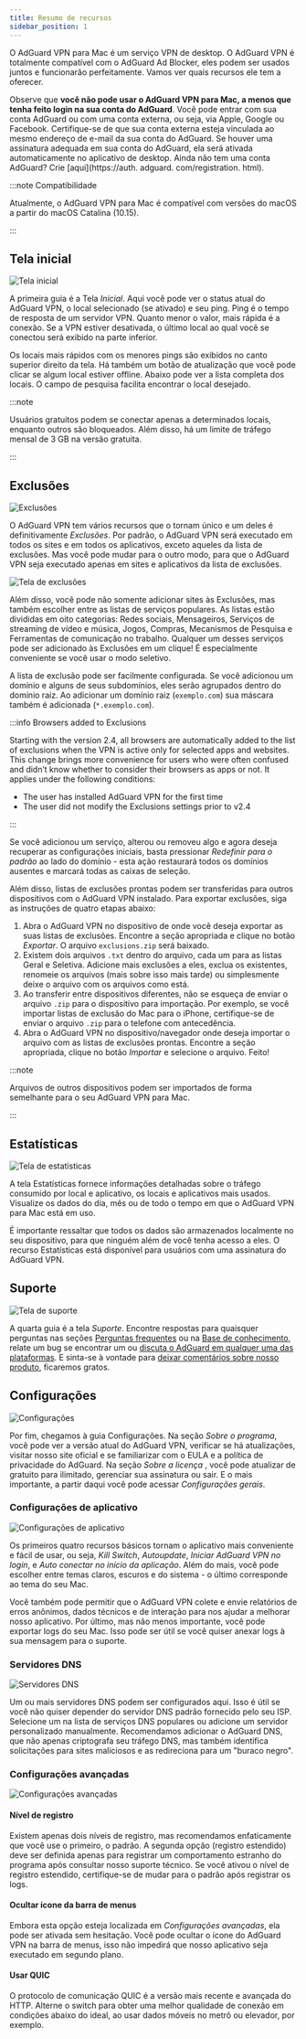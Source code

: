 ```yaml
---
title: Resumo de recursos
sidebar_position: 1
---
```


O AdGuard VPN para Mac é um serviço VPN de desktop. O AdGuard VPN é totalmente compatível com o AdGuard Ad Blocker, eles podem ser usados juntos e funcionarão perfeitamente. Vamos ver quais recursos ele tem a oferecer.

Observe que **você não pode usar o AdGuard VPN para Mac, a menos que tenha feito login na sua conta do AdGuard**. Você pode entrar com sua conta AdGuard ou com uma conta externa, ou seja, via Apple, Google ou Facebook. Certifique-se de que sua conta externa esteja vinculada ao mesmo endereço de e-mail da sua conta do AdGuard. Se houver uma assinatura adequada em sua conta do AdGuard, ela será ativada automaticamente no aplicativo de desktop. Ainda não tem uma conta AdGuard? Crie [aqui](https://auth. adguard. com/registration. html).

:::note Compatibilidade

Atualmente, o AdGuard VPN para Mac é compatível com versões do macOS a partir do macOS Catalina (10.15).

:::

## Tela inicial

![Tela inicial](https://cdn.adguardvpn.com/content/kb/vpn/mac/vpn_main_new_en.jpeg)

A primeira guia é a Tela *Inicial*. Aqui você pode ver o status atual do AdGuard VPN, o local selecionado (se ativado) e seu ping. Ping é o tempo de resposta de um servidor VPN. Quanto menor o valor, mais rápida é a conexão. Se a VPN estiver desativada, o último local ao qual você se conectou será exibido na parte inferior.

Os locais mais rápidos com os menores pings são exibidos no canto superior direito da tela. Há também um botão de atualização que você pode clicar se algum local estiver offline. Abaixo pode ver a lista completa dos locais. O campo de pesquisa facilita encontrar o local desejado.

:::note

Usuários gratuitos podem se conectar apenas a determinados locais, enquanto outros são bloqueados. Além disso, há um limite de tráfego mensal de 3 GB na versão gratuita.

:::

## Exclusões

![Exclusões](https://cdn.adguardvpn.com/content/kb/vpn/mac/exclusions_new_en.png)

O AdGuard VPN tem vários recursos que o tornam único e um deles é definitivamente *Exclusões*. Por padrão, o AdGuard VPN será executado em todos os sites e em todos os aplicativos, exceto aqueles da lista de exclusões. Mas você pode mudar para o outro modo, para que o AdGuard VPN seja executado apenas em sites e aplicativos da lista de exclusões.

![Tela de exclusões](https://cdn.adguardvpn.com/content/kb/vpn/mac/services_new_en.png)

Além disso, você pode não somente adicionar sites às Exclusões, mas também escolher entre as listas de serviços populares. As listas estão divididas em oito categorias: Redes sociais, Mensageiros, Serviços de streaming de vídeo e música, Jogos, Compras, Mecanismos de Pesquisa e Ferramentas de comunicação no trabalho. Qualquer um desses serviços pode ser adicionado às Exclusões em um clique! É especialmente conveniente se você usar o modo seletivo.

A lista de exclusão pode ser facilmente configurada. Se você adicionou um domínio e alguns de seus subdomínios, eles serão agrupados dentro do domínio raiz. Ao adicionar um domínio raiz (`exemplo.com`) sua máscara também é adicionada (`*.exemplo.com`).

:::info Browsers added to Exclusions

Starting with the version 2.4, all browsers are automatically added to the list of exclusions when the VPN is active only for selected apps and websites. This change brings more convenience for users who were often confused and didn’t know whether to consider their browsers as apps or not. It applies under the following conditions:

- The user has installed AdGuard VPN for the first time
- The user did not modify the Exclusions settings prior to v2.4

:::

Se você adicionou um serviço, alterou ou removeu algo e agora deseja recuperar as configurações iniciais, basta pressionar *Redefinir para o padrão* ao lado do domínio - esta ação restaurará todos os domínios ausentes e marcará todas as caixas de seleção.

Além disso, listas de exclusões prontas podem ser transferidas para outros dispositivos com o AdGuard VPN instalado. Para exportar exclusões, siga as instruções de quatro etapas abaixo:

1. Abra o AdGuard VPN no dispositivo de onde você deseja exportar as suas listas de exclusões. Encontre a seção apropriada e clique no botão *Exportar*. O arquivo `exclusions.zip` será baixado.
2. Existem dois arquivos `.txt` dentro do arquivo, cada um para as listas Geral e Seletiva. Adicione mais exclusões a eles, exclua os existentes, renomeie os arquivos (mais sobre isso mais tarde) ou simplesmente deixe o arquivo com os arquivos como está.
3. Ao transferir entre dispositivos diferentes, não se esqueça de enviar o arquivo `.zip` para o dispositivo para importação. Por exemplo, se você importar listas de exclusão do Mac para o iPhone, certifique-se de enviar o arquivo `.zip` para o telefone com antecedência.
4. Abra o AdGuard VPN no dispositivo/navegador onde deseja importar o arquivo com as listas de exclusões prontas. Encontre a seção apropriada, clique no botão *Importar* e selecione o arquivo. Feito!

:::note

Arquivos de outros dispositivos podem ser importados de forma semelhante para o seu AdGuard VPN para Mac.

:::

## Estatísticas

![Tela de estatísticas](https://cdn.adguardvpn.com/content/kb/vpn/mac/statistics_en.png)

A tela Estatísticas fornece informações detalhadas sobre o tráfego consumido por local e aplicativo, os locais e aplicativos mais usados. Visualize os dados do dia, mês ou de todo o tempo em que o AdGuard VPN para Mac está em uso.

É importante ressaltar que todos os dados são armazenados localmente no seu dispositivo, para que ninguém além de você tenha acesso a eles. O recurso Estatísticas está disponível para usuários com uma assinatura do AdGuard VPN.

## Suporte

![Tela de suporte](https://cdn.adguardvpn.com/content/kb/vpn/mac/support_new_en.png)

A quarta guia é a tela *Suporte*. Encontre respostas para quaisquer perguntas nas seções [Perguntas frequentes](https://adguard-vpn.com/welcome.html#faq) ou na [Base de conhecimento](/), relate um bug se encontrar um ou [discuta o AdGuard em qualquer uma das plataformas](https://adguard.com/discuss.html). E sinta-se à vontade para [deixar comentários sobre nosso produto](https://surveys.adguard.com/vpn_mac/form.html), ficaremos gratos.

## Configurações

![Configurações](https://cdn.adguardvpn.com/content/kb/vpn/mac/settings_new_en.png)

Por fim, chegamos à guia Configurações. Na seção *Sobre o programa*, você pode ver a versão atual do AdGuard VPN, verificar se há atualizações, visitar nosso site oficial e se familiarizar com o EULA e a política de privacidade do AdGuard. Na seção *Sobre a licença* , você pode atualizar de gratuito para ilimitado, gerenciar sua assinatura ou sair. E o mais importante, a partir daqui você pode acessar *Configurações gerais*.

### Configurações de aplicativo

![Configurações de aplicativo](https://cdn.adguardvpn.com/content/kb/vpn/mac/general-settings_new_en.png)

Os primeiros quatro recursos básicos tornam o aplicativo mais conveniente e fácil de usar, ou seja, *Kill Switch*, *Autoupdate*, *Iniciar AdGuard VPN no login*, e *Auto conectar no início da aplicação*. Além do mais, você pode escolher entre temas claros, escuros e do sistema - o último corresponde ao tema do seu Mac.

Você também pode permitir que o AdGuard VPN colete e envie relatórios de erros anônimos, dados técnicos e de interação para nos ajudar a melhorar nosso aplicativo. Por último, mas não menos importante, você pode exportar logs do seu Mac. Isso pode ser útil se você quiser anexar logs à sua mensagem para o suporte.

### Servidores DNS

![Servidores DNS](https://cdn.adguardvpn.com/content/kb/vpn/mac/dns_new_en.png)

Um ou mais servidores DNS podem ser configurados aqui. Isso é útil se você não quiser depender do servidor DNS padrão fornecido pelo seu ISP. Selecione um na lista de serviços DNS populares ou adicione um servidor personalizado manualmente. Recomendamos adicionar o AdGuard DNS, que não apenas criptografa seu tráfego DNS, mas também identifica solicitações para sites maliciosos e as redireciona para um "buraco negro".

### Configurações avançadas

![Configurações avançadas](https://cdn.adguardvpn.com/content/kb/vpn/mac/advanced-settings_new_en.png)

#### Nível de registro

Existem apenas dois níveis de registro, mas recomendamos enfaticamente que você use o primeiro, o padrão. A segunda opção (registro estendido) deve ser definida apenas para registrar um comportamento estranho do programa após consultar nosso suporte técnico. Se você ativou o nível de registro estendido, certifique-se de mudar para o padrão após registrar os logs.

#### Ocultar ícone da barra de menus

Embora esta opção esteja localizada em *Configurações avançadas*, ela pode ser ativada sem hesitação. Você pode ocultar o ícone do AdGuard VPN na barra de menus, isso não impedirá que nosso aplicativo seja executado em segundo plano.

#### Usar QUIC

O protocolo de comunicação QUIC é a versão mais recente e avançada do HTTP. Alterne o switch para obter uma melhor qualidade de conexão em condições abaixo do ideal, ao usar dados móveis no metrô ou elevador, por exemplo.
